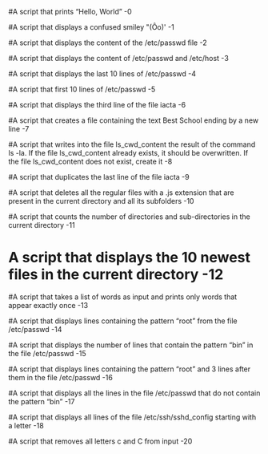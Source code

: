 #A script that prints “Hello, World” -0

#A script that displays a confused smiley "(Ôo)' -1

#A script that displays the content of the /etc/passwd file -2

#A script that displays the content of /etc/passwd and /etc/host -3

#A script that displays the last 10 lines of /etc/passwd -4

#A script that first 10 lines of /etc/passwd -5

#A script that displays the third line of the file iacta -6

#A script that creates a file containing the text Best School ending by a new line -7

#A script that writes into the file ls_cwd_content the result of the command ls -la. If the file ls_cwd_content already exists, it should be overwritten. If the file ls_cwd_content does not exist, create it -8

#A script that duplicates the last line of the file iacta -9

#A script that deletes all the regular files with a .js extension that are present in the current directory and all its subfolders -10

#A script that counts the number of directories and sub-directories in the current directory -11

# A script that displays the 10 newest files in the current directory -12

#A script that takes a list of words as input and prints only words that appear exactly once -13

#A script that displays lines containing the pattern “root” from the file /etc/passwd -14

#A script that displays the number of lines that contain the pattern “bin” in the file /etc/passwd -15

#A script that displays lines containing the pattern “root” and 3 lines after them in the file /etc/passwd -16

#A script that displays all the lines in the file /etc/passwd that do not contain the pattern “bin” -17

#A script that displays all lines of the file /etc/ssh/sshd_config starting with a letter -18

#A script that removes all letters c and C from input -20
